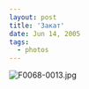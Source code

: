 ```yaml
---
layout: post
title: 'Закат'
date: Jun 14, 2005
tags:
  - photos
---
```


![F0068-0013.jpg](upload://F0068-0013.jpg)

